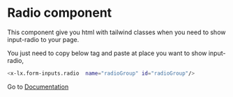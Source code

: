 # Radio component
This component give you html with tailwind classes when you need to show input-radio to your page.


You just need to copy below tag and paste at place you want to show input-radio,

```bash
<x-lx.form-inputs.radio  name="radioGroup" id="radioGroup"/>
```

Go to [Documentation](../README.md)